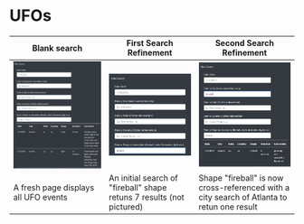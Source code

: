 # UFOs

 

|Blank search|First Search Refinement|Second Search Refinement|
|----|----|----|
|![](https://github.com/Mikeblanchard/UFOs/blob/main/Resources/UFOs_search_1.png)|![](https://github.com/Mikeblanchard/UFOs/blob/main/Resources/UFOs_search_2.png)|![](https://github.com/Mikeblanchard/UFOs/blob/main/Resources/UFOs_search_3.png)|
|A fresh page displays all UFO events|An initial search of "fireball" shape retuns 7 results (not pictured)|Shape "fireball" is now cross-referenced with a city search of Atlanta to retun one result|
